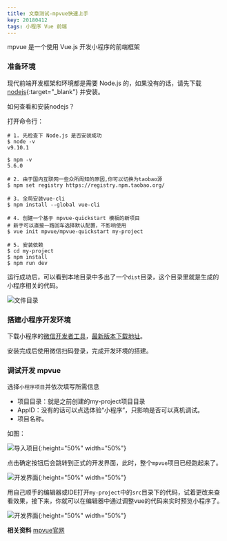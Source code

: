 ```yaml
---
title: 文章测试-mpvue快速上手
key: 20180412
tags: 小程序 Vue 前端
---
```


mpvue 是一个使用 Vue.js 开发小程序的前端框架

<!--more-->

### 准备环境 ###

现代前端开发框架和环境都是需要 Node.js 的，如果没有的话，请先下载 [nodejs](https://nodejs.org/en/){:target="_blank"} 并安装。

如何查看和安装nodejs？

打开命令行：
```
# 1. 先检查下 Node.js 是否安装成功
$ node -v
v9.10.1

$ npm -v
5.6.0

# 2. 由于国内互联网一些众所周知的原因,你可以切换为taobao源
$ npm set registry https://registry.npm.taobao.org/

# 3. 全局安装vue-cli
$ npm install --global vue-cli

# 4. 创建一个基于 mpvue-quickstart 模板的新项目
# 新手可以直接一路回车选择默认配置，不影响使用
$ vue init mpvue/mpvue-quickstart my-project

# 5. 安装依赖
$ cd my-project
$ npm install
$ npm run dev
```
运行成功后，可以看到本地目录中多出了一个`dist`目录，这个目录里就是生成的小程序相关的代码。

![文件目录](https://i.imgur.com/xtmPBze.png)

### 搭建小程序开发环境 ###

下载小程序的[微信开发者工具](https://developers.weixin.qq.com/miniprogram/dev/devtools/devtools.html)，[最新版本下载地址](https://developers.weixin.qq.com/miniprogram/dev/devtools/download.html)。

安装完成后使用微信扫码登录，完成开发环境的搭建。

### 调试开发 mpvue ###

选择`小程序项目`并依次填写所需信息
- 项目目录：就是之前创建的my-project项目目录
- AppID：没有的话可以点选体验“小程序”，只影响是否可以真机调试。
- 项目名称。

如图：

![导入项目](https://i.imgur.com/vAN9xkM.png){:height="50%" width="50%"}

点击确定按钮后会跳转到正式的开发界面，此时，整个`mpvue`项目已经跑起来了。

![开发界面](https://i.imgur.com/RchDGHo.png){:height="50%" width="50%"}

用自己顺手的编辑器或IDE打开`my-project`中的`src`目录下的代码，试着更改来查看效果，接下来，你就可以在编辑器中通过调整vue的代码来实时预览小程序了。

![开发界面](https://i.imgur.com/iFduKEk.png){:height="50%" width="50%"}

**相关资料**
[mpvue官网](http://mpvue.com/)
